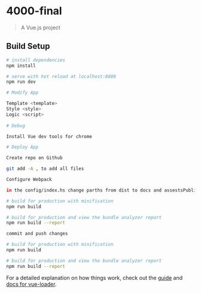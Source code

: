 # 4000-final

> A Vue.js project

## Build Setup

``` bash
# install dependencies
npm install

# serve with hot reload at localhost:8080
npm run dev

# Modify App

Template <template>
Style <style>
Logic <script>
    
# Debug

Install Vue dev tools for chrome

# Deploy App

Create repo on Github 

git add -A , to add all files

Configure Webpack

in the config/index.hs change parths from dist to docs and assestsPublicPath to ''

# build for production with minification
npm run build

# build for production and view the bundle analyzer report
npm run build --report

commit and push changes

# build for production with minification
npm run build

# build for production and view the bundle analyzer report
npm run build --report
```

For a detailed explanation on how things work, check out the [guide](http://vuejs-templates.github.io/webpack/) and [docs for vue-loader](http://vuejs.github.io/vue-loader).
